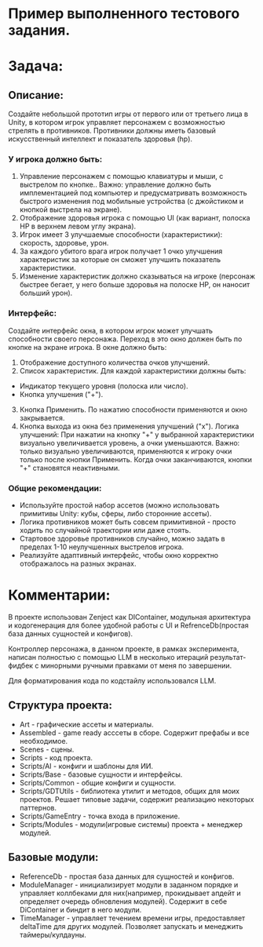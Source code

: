 # Пример выполненного тестового задания.

# Задача:

## Описание:

Создайте небольшой прототип игры от первого или от третьего лица в Unity,
в котором игрок управляет персонажем с возможностью стрелять в противников.
Противники должны иметь базовый искусственный интеллект и показатель здоровья (hp).

### У игрока должно быть:

1. Управление персонажем с помощью клавиатуры и мыши, с выстрелом по кнопке..
Важно: управление должно быть имплементацией под компьютер и предусматривать возможность быстрого изменения под мобильные устройства (с джойстиком и кнопкой выстрела на экране).
2. Отображение здоровья игрока с помощью UI (как вариант, полоска HP в верхнем левом углу экрана).
3. Игрок имеет 3 улучшаемые способности (характеристики): скорость, здоровье, урон.
4. За каждого убитого врага игрок получает 1 очко улучшения характеристик за которые он сможет улучшить показатель характеристики.
5. Изменение характеристик должно сказываться на игроке (персонаж быстрее бегает, у него больше здоровья на полоске HP, он наносит больший урон).

### Интерфейс:

Создайте интерфейс окна, в котором игрок может улучшать способности своего персонажа. Переход в это окно должен быть по кнопке на экране игрока.
В окне должно быть:
1. Отображение доступного количества очков улучшений.
2. Список характеристик.
Для каждой характеристики должны быть:
 - Индикатор текущего уровня (полоска или число).
 - Кнопка улучшения ("+").
3. Кнопка Применить. По нажатию способности применяются и окно закрывается.
4. Кнопка выхода из окна без применения улучшений ("x").
Логика улучшений:
При нажатии на кнопку "+" у выбранной характеристики визуально увеличивается уровень, а очки уменьшаются. Важно: только визуально увеличиваются, применяются к игроку очки только после кнопки Применить.
Когда очки заканчиваются, кнопки "+" становятся неактивными.

### Общие рекомендации:
- Используйте простой набор ассетов (можно использовать примитивы Unity: кубы, сферы, либо сторонние ассеты).
- Логика противников может быть совсем примитивной - просто ходить по случайной траектории или даже стоять.
- Стартовое здоровье противников случайно, можно задать в пределах 1-10 неулучшенных выстрелов игрока.
- Реализуйте адаптивный интерфейс, чтобы окно корректно отображалось на разных экранах.

# Комментарии:

В проекте использован Zenject как DIContainer, модульная архитектура и кодогенерация для более удобной работы с UI и RefrenceDb(простая база данных сущностей и конфигов).

Контроллер персонажа, в данном проекте, в рамках эксперимента, написан полностью с помощью LLM в несколько итераций результат-фидбек с минорными ручными правками от меня по завершении.

Для форматирования кода по кодстайлу использовался LLM.

## Структура проекта:

- Art                - графические ассеты и материалы.
- Assembled          - game ready асссеты в сборе. Содержит префабы и все необходимое.
- Scenes             - сцены.
- Scripts            - код проекта.
- Scripts/AI         - конфиги и шаблоны для ИИ.
- Scripts/Base       - базовые сущности и интерфейсы.
- Scripts/Common     - общие конфиги и сущности.
- Scripts/GDTUtils   - библиотека утилит и методов, общих для моих проектов. Решает типовые задачи, содержит реализацию некоторых паттернов.
- Scripts/GameEntry  - точка входа в приложение.
- Scripts/Modules    - модули(игровые системы) проекта + менеджер модулей.

## Базовые модули:

- ReferenceDb     - простая база данных для сущностей и конфигов.
- ModuleManager   - инициализирует модули в заданном порядке и управляет коллбеками для них(например, прокидывает апдейт и определяет очередь обновления модулей). Содержит в себе DiContainer и биндит в него модули.
- TimeManager     - управляет течением времени игры, предоставляет deltaTime для других модулей. Позволяет запускать и менеджить таймеры/кулдауны.

